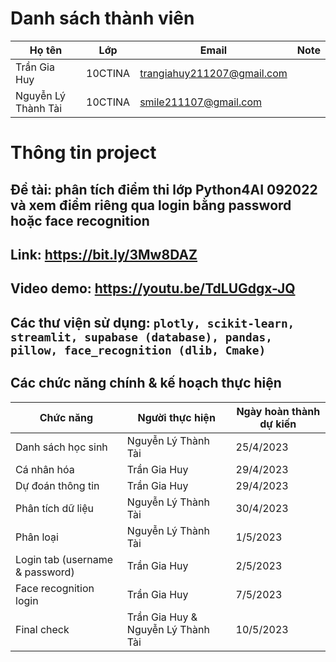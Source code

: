 # Danh sách thành viên
| Họ tên | Lớp | Email | Note |
| -------- | -------- | --------| ----- |
| Trần Gia Huy | 10CTINA | trangiahuy211207@gmail.com | |
| Nguyễn Lý Thành Tài | 10CTINA | smile211107@gmail.com | |
# Thông tin project
## Đề tài: phân tích điểm thi lớp Python4AI 092022 và xem điểm riêng qua login bằng password hoặc face recognition
## Link: https://bit.ly/3Mw8DAZ
## Video demo: https://youtu.be/TdLUGdgx-JQ
## Các thư viện sử dụng: `plotly, scikit-learn, streamlit, supabase (database), pandas, pillow, face_recognition (dlib, Cmake)`
## Các chức năng chính & kế hoạch thực hiện
| Chức năng | Người thực hiện | Ngày hoàn thành dự kiến |
| --------- | --------------- | ----------------------- |
| Danh sách học sinh | Nguyễn Lý Thành Tài | 25/4/2023 |
| Cá nhân hóa | Trần Gia Huy | 29/4/2023 |
| Dự đoán thông tin | Trần Gia Huy | 29/4/2023 |
| Phân tích dữ liệu | Nguyễn Lý Thành Tài | 30/4/2023 |
| Phân loại | Nguyễn Lý Thành Tài | 1/5/2023 |
| Login tab (username & password) | Trần Gia Huy | 2/5/2023 |
| Face recognition login | Trần Gia Huy | 7/5/2023 |
| Final check | Trần Gia Huy & Nguyễn Lý Thành Tài | 10/5/2023 |
